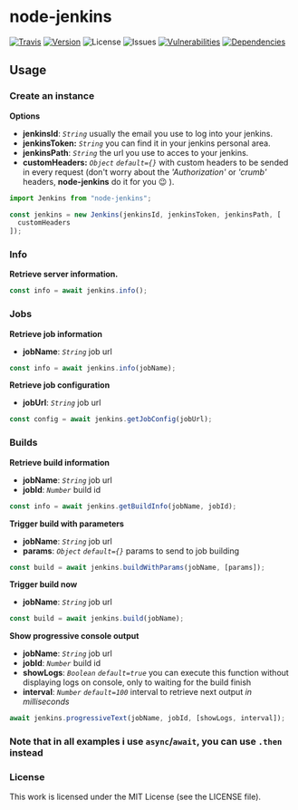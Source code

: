 # node-jenkins

[![Travis][travis-image]][travis-url]
[![Version][npm-image]][npm-url]
![License][license-image]
![Issues][issues-image]
[![Vulnerabilities][vul-image]][vul-url]
[![Dependencies][deps-image]][deps-url]

## Usage

### Create an instance

**Options**

- **jenkinsId**: _`String`_ usually the email you use to log into your jenkins.
- **jenkinsToken:** _`String`_ you can find it in your jenkins personal area.
- **jenkinsPath**: _`String`_ the url you use to acces to your jenkins.
- **customHeaders:** _`Object`_ _`default={}`_ with custom headers to be sended in every request (don't worry about the _'Authorization'_ or _'crumb'_ headers, **node-jenkins** do it for you :wink: ).

```js
import Jenkins from "node-jenkins";

const jenkins = new Jenkins(jenkinsId, jenkinsToken, jenkinsPath, [
  customHeaders
]);
```

### Info

**Retrieve server information.**

```js
const info = await jenkins.info();
```

### Jobs

**Retrieve job information**

- **jobName**: _`String`_ job url

```js
const info = await jenkins.info(jobName);
```

**Retrieve job configuration**

- **jobUrl**: _`String`_ job url

```js
const config = await jenkins.getJobConfig(jobUrl);
```

### Builds

**Retrieve build information**

- **jobName**: _`String`_ job url
- **jobId**: _`Number`_ build id

```js
const info = await jenkins.getBuildInfo(jobName, jobId);
```

**Trigger build with parameters**

- **jobName**: _`String`_ job url
- **params**: _`Object`_ _`default={}`_ params to send to job building

```js
const build = await jenkins.buildWithParams(jobName, [params]);
```

**Trigger build now**

- **jobName**: _`String`_ job url

```js
const build = await jenkins.build(jobName);
```

**Show progressive console output**

- **jobName**: _`String`_ job url
- **jobId**: _`Number`_ build id
- **showLogs**: _`Boolean`_ _`default=true`_ you can execute this function without displaying logs on console, only to waiting for the build finish
- **interval**: _`Number`_ _`default=100`_ interval to retrieve next output _in milliseconds_

```js
await jenkins.progressiveText(jobName, jobId, [showLogs, interval]);
```

### Note that in all examples i use `async`/`await`, you can use `.then` instead

### License

This work is licensed under the MIT License (see the LICENSE file).

[travis-image]: https://travis-ci.org/cuni0716/node-jenkins.svg?branch=master
[travis-url]: https://travis-ci.org/cuni0716/node-jenkins
[license-image]: https://img.shields.io/npm/l/node-jenkins.svg
[issues-image]: https://img.shields.io/github/issues/cuni0716/node-jenkins.svg
[deps-image]: https://david-dm.org/cuni0716/node-jenkins.svg
[deps-url]: https://david-dm.org/cuni0716/node-jenkins
[vul-image]: https://snyk.io/test/github/cuni0716/node-jenkins.git/badge.svg
[vul-url]: https://snyk.io/test/github/cuni0716/node-jenkins.git
[npm-image]: https://img.shields.io/npm/v/node-jenkins.svg
[npm-url]: https://npmjs.org/package/node-jenkins
